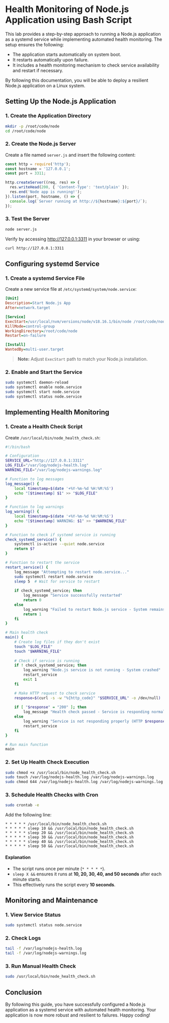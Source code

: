 # Health Monitoring of Node.js Application using Bash Script

This lab provides a step-by-step approach to running a Node.js application as a systemd service while implementing automated health monitoring. The setup ensures the following:
- The application starts automatically on system boot.
- It restarts automatically upon failure.
- It includes a health monitoring mechanism to check service availability and restart if necessary.

By following this documentation, you will be able to deploy a resilient Node.js application on a Linux system.

## Setting Up the Node.js Application

### 1. Create the Application Directory
```bash
mkdir -p /root/code/node
cd /root/code/node
```

### 2. Create the Node.js Server
Create a file named `server.js` and insert the following content:

```javascript
const http = require('http');
const hostname = '127.0.0.1';
const port = 3311;

http.createServer((req, res) => {
  res.writeHead(200, { 'Content-Type': 'text/plain' });
  res.end('Node app is running!');
}).listen(port, hostname, () => {
  console.log(`Server running at http://${hostname}:${port}/`);
});
```

### 3. Test the Server
```bash
node server.js
```
Verify by accessing http://127.0.0.1:3311 in your browser or using:
```bash
curl http://127.0.0.1:3311
```

## Configuring systemd Service

### 1. Create a systemd Service File
Create a new service file at `/etc/systemd/system/node.service`:

```ini
[Unit]
Description=Start Node.js App
After=network.target

[Service]
ExecStart=/usr/local/nvm/versions/node/v18.16.1/bin/node /root/code/node/server.js
KillMode=control-group
WorkingDirectory=/root/code/node
Restart=on-failure

[Install]
WantedBy=multi-user.target
```

> **Note:** Adjust `ExecStart` path to match your Node.js installation.

### 2. Enable and Start the Service
```bash
sudo systemctl daemon-reload
sudo systemctl enable node.service
sudo systemctl start node.service
sudo systemctl status node.service
```

## Implementing Health Monitoring

### 1. Create a Health Check Script
Create `/usr/local/bin/node_health_check.sh`:

```bash
#!/bin/bash

# Configuration
SERVICE_URL="http://127.0.0.1:3311"
LOG_FILE="/var/log/nodejs-health.log"
WARNING_FILE="/var/log/nodejs-warnings.log"

# Function to log messages
log_message() {
    local timestamp=$(date '+%Y-%m-%d %H:%M:%S')
    echo "[$timestamp] $1" >> "$LOG_FILE"
}

# Function to log warnings
log_warning() {
    local timestamp=$(date '+%Y-%m-%d %H:%M:%S')
    echo "[$timestamp] WARNING: $1" >> "$WARNING_FILE"
}

# Function to check if systemd service is running
check_systemd_service() {
    systemctl is-active --quiet node.service
    return $?
}

# Function to restart the service
restart_service() {
    log_message "Attempting to restart node.service..."
    sudo systemctl restart node.service
    sleep 5  # Wait for service to restart
    
    if check_systemd_service; then
        log_message "Service successfully restarted"
        return 0
    else
        log_warning "Failed to restart Node.js service - System remains down"
        return 1
    fi
}

# Main health check
main() {
    # Create log files if they don't exist
    touch "$LOG_FILE"
    touch "$WARNING_FILE"
    
    # Check if service is running
    if ! check_systemd_service; then
        log_warning "Node.js service is not running - System crashed"
        restart_service
        exit 1
    fi

    # Make HTTP request to check service
    response=$(curl -s -w "%{http_code}" "$SERVICE_URL" -o /dev/null)
    
    if [ "$response" = "200" ]; then
        log_message "Health check passed - Service is responding normally"
    else
        log_warning "Service is not responding properly (HTTP $response) - System may be crashed"
        restart_service
    fi
}

# Run main function
main
```

### 2. Set Up Health Check Execution
```bash
sudo chmod +x /usr/local/bin/node_health_check.sh
sudo touch /var/log/nodejs-health.log /var/log/nodejs-warnings.log
sudo chmod 644 /var/log/nodejs-health.log /var/log/nodejs-warnings.log
```

### 3. Schedule Health Checks with Cron
```bash
sudo crontab -e
```
Add the following line:
```
* * * * * /usr/local/bin/node_health_check.sh
* * * * * sleep 10 && /usr/local/bin/node_health_check.sh
* * * * * sleep 20 && /usr/local/bin/node_health_check.sh
* * * * * sleep 30 && /usr/local/bin/node_health_check.sh
* * * * * sleep 40 && /usr/local/bin/node_health_check.sh
* * * * * sleep 50 && /usr/local/bin/node_health_check.sh
```

#### Explanation

- The script runs once per minute (`* * * * *`).
- `sleep X &&` ensures it runs at **10, 20, 30, 40, and 50 seconds** after each minute starts.
- This effectively runs the script every **10 seconds**.

## Monitoring and Maintenance

### 1. View Service Status
```bash
sudo systemctl status node.service
```

### 2. Check Logs
```bash
tail -f /var/log/nodejs-health.log
tail -f /var/log/nodejs-warnings.log
```

### 3. Run Manual Health Check
```bash
sudo /usr/local/bin/node_health_check.sh
```

## Conclusion

By following this guide, you have successfully configured a Node.js application as a systemd service with automated health monitoring. Your application is now more robust and resilient to failures. Happy coding!

